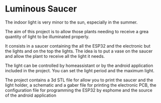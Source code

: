 # Luminous Saucer

The indoor light is very minor to the sun, especially in the summer.

The aim of this project is to allow those plants needing to receive a grea quantity of light to be illuminated properly.

It consists in a saucer containing the all the ESP32 and the electronic but the lights and on the top the lights. The idea is to put a vase on the saucer and allow the plant to receive all the light it needs.

The light can be controlled by homeassistant or by the android application included in the project. You can set the light period and the maximum light. 

The project contains a 3d STL file for allow you to print the saucer and the light holder, a schematic and a gaber file for printing the electronic PCB, the configuration file for programming the ESP32 by esphome and the source of the android application

